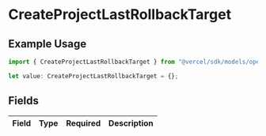 # CreateProjectLastRollbackTarget

## Example Usage

```typescript
import { CreateProjectLastRollbackTarget } from "@vercel/sdk/models/operations";

let value: CreateProjectLastRollbackTarget = {};
```

## Fields

| Field       | Type        | Required    | Description |
| ----------- | ----------- | ----------- | ----------- |